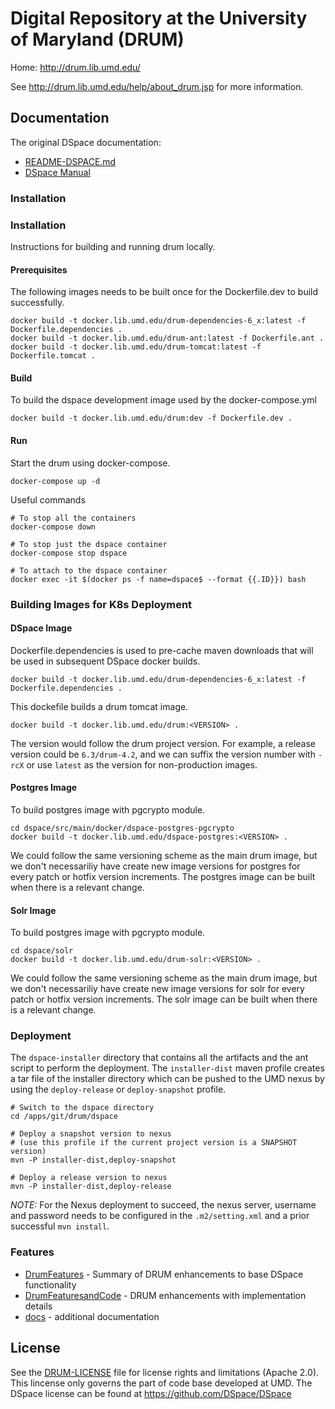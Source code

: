 # Digital Repository at the University of Maryland (DRUM)

Home: http://drum.lib.umd.edu/

See http://drum.lib.umd.edu/help/about_drum.jsp for more information.

## Documentation

The original DSpace documentation:

* [README-DSPACE.md](README-DSPACE.md)
* [DSpace Manual](dspace/docs/pdf/DSpace-Manual.pdf)

### Installation

### Installation

Instructions for building and running drum locally.
#### Prerequisites

The following images needs to be built once for the Dockerfile.dev to build successfully.

```
docker build -t docker.lib.umd.edu/drum-dependencies-6_x:latest -f Dockerfile.dependencies .
docker build -t docker.lib.umd.edu/drum-ant:latest -f Dockerfile.ant .
docker build -t docker.lib.umd.edu/drum-tomcat:latest -f Dockerfile.tomcat .
```

#### Build

To build the dspace development image used by the docker-compose.yml

```
docker build -t docker.lib.umd.edu/drum:dev -f Dockerfile.dev .
```

#### Run

Start the drum using docker-compose.

```
docker-compose up -d
```

Useful commands
```
# To stop all the containers
docker-compose down

# To stop just the dspace container
docker-compose stop dspace

# To attach to the dspace container
docker exec -it $(docker ps -f name=dspace$ --format {{.ID}}) bash

```

### Building Images for K8s Deployment


#### DSpace Image

Dockerfile.dependencies is used to pre-cache maven downloads that will be used in subsequent DSpace docker builds.

```
docker build -t docker.lib.umd.edu/drum-dependencies-6_x:latest -f Dockerfile.dependencies .
```

This dockefile builds a drum tomcat image.

```
docker build -t docker.lib.umd.edu/drum:<VERSION> .
```

The version would follow the drum project version. For example, a release version could be `6.3/drum-4.2`, and we can suffix the version number with `-rcX` or use `latest` as the version for non-production images.

#### Postgres Image

To build postgres image with pgcrypto module.

```
cd dspace/src/main/docker/dspace-postgres-pgcrypto
docker build -t docker.lib.umd.edu/dspace-postgres:<VERSION> .
```

We could follow the same versioning scheme as the main drum image, but we don't necessariliy have create new image versions for postgres for every patch or hotfix version increments. The postgres image can be built when there is a relevant change.

#### Solr Image

To build postgres image with pgcrypto module.

```
cd dspace/solr
docker build -t docker.lib.umd.edu/drum-solr:<VERSION> .
```

We could follow the same versioning scheme as the main drum image, but we don't necessariliy have create new image versions for solr for every patch or hotfix version increments. The solr image can be built when there is a relevant change.



### Deployment

The `dspace-installer` directory that contains all the artifacts and the ant script to perform the deployment. The `installer-dist` maven profile creates a tar file of the installer directory which can be pushed to the UMD nexus by using the `deploy-release` or `deploy-snapshot` profile.

```
# Switch to the dspace directory
cd /apps/git/drum/dspace

# Deploy a snapshot version to nexus
# (use this profile if the current project version is a SNAPSHOT version)
mvn -P installer-dist,deploy-snapshot

# Deploy a release version to nexus
mvn -P installer-dist,deploy-release
```

*NOTE:* For the Nexus deployment to succeed, the nexus server, username and password needs to be configured in the `.m2/setting.xml` and a prior successful `mvn install`.

### Features

* [DrumFeatures](dspace/docs/DrumFeatures.md) - Summary of DRUM enhancements to base DSpace functionality
* [DrumFeaturesandCode](dspace/docs/DrumFeaturesandCode.md) - DRUM enhancements with implementation details
* [docs](dspace/docs) - additional documentation

## License

See the [DRUM-LICENSE](DRUM-LICENSE.md) file for license rights and limitations (Apache 2.0). This lincense only governs the part of code base developed at UMD. The DSpace license can be found at https://github.com/DSpace/DSpace
